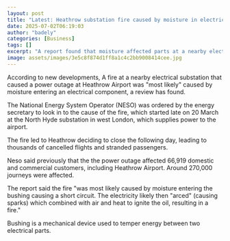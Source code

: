 ```yaml
---
layout: post
title: "Latest: Heathrow substation fire caused by moisture in electrics - update"
date: 2025-07-02T06:19:03
author: "badely"
categories: [Business]
tags: []
excerpt: "A report found that moisture affected parts at a nearby electrical plant that supplies Heathrow with power, causing a fire."
image: assets/images/3e5c8f874d1ff8a1c4c2bb9008414cee.jpg
---
```


According to new developments, A fire at a nearby electrical substation that caused a power outage at Heathrow Airport  was "most likely" caused by moisture entering an electrical component, a review has found.

The National Energy System Operator (NESO) was ordered by the energy secretary to look in to the cause of the fire, which started late on 20 March at the North Hyde substation in west London, which supplies power to the airport. 

The fire led to Heathrow deciding to close the following day, leading to thousands of cancelled flights and stranded passengers.

Neso said previously that the the power outage affected 66,919 domestic and commercial customers, including Heathrow Airport. Around 270,000 journeys were affected.

The report said the fire "was most likely caused by moisture entering the bushing causing a short circuit. The electricity likely then "arced" (causing sparks) which combined with air and heat to ignite the oil, resulting in a fire."

Bushing is a mechanical device used to temper energy between two electrical parts.

